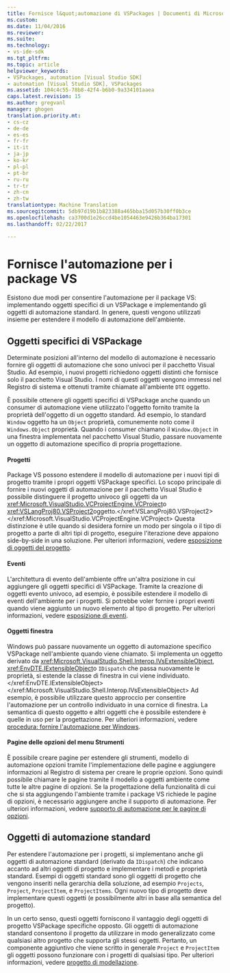 ```yaml
---
title: Fornisce l&quot;automazione di VSPackages | Documenti di Microsoft
ms.custom: 
ms.date: 11/04/2016
ms.reviewer: 
ms.suite: 
ms.technology:
- vs-ide-sdk
ms.tgt_pltfrm: 
ms.topic: article
helpviewer_keywords:
- VSPackages, automation [Visual Studio SDK]
- automation [Visual Studio SDK], VSPackages
ms.assetid: 104c4c55-78b8-42f4-b6b0-9a334101aaea
caps.latest.revision: 15
ms.author: gregvanl
manager: ghogen
translation.priority.mt:
- cs-cz
- de-de
- es-es
- fr-fr
- it-it
- ja-jp
- ko-kr
- pl-pl
- pt-br
- ru-ru
- tr-tr
- zh-cn
- zh-tw
translationtype: Machine Translation
ms.sourcegitcommit: 5db97d19b1b823388a465bba15d057b30ff0b3ce
ms.openlocfilehash: ca3700d1e26ccd4be1054463e9426b364ba17301
ms.lasthandoff: 02/22/2017

---
```

# <a name="providing-automation-for-vspackages"></a>Fornisce l'automazione per i package VS
Esistono due modi per consentire l'automazione per il package VS: implementando oggetti specifici di un VSPackage e implementando gli oggetti di automazione standard. In genere, questi vengono utilizzati insieme per estendere il modello di automazione dell'ambiente.  
  
## <a name="vspackage-specific-objects"></a>Oggetti specifici di VSPackage  
 Determinate posizioni all'interno del modello di automazione è necessario fornire gli oggetti di automazione che sono univoci per il pacchetto Visual Studio. Ad esempio, i nuovi progetti richiedono oggetti distinti che fornisce solo il pacchetto Visual Studio. I nomi di questi oggetti vengono immessi nel Registro di sistema e ottenuti tramite chiamate all'ambiente `DTE` oggetto.  
  
 È possibile ottenere gli oggetti specifici di VSPackage anche quando un consumer di automazione viene utilizzato l'oggetto fornito tramite la proprietà dell'oggetto di un oggetto standard. Ad esempio, lo standard `Window` oggetto ha un `Object` proprietà, comunemente noto come il `Windows.Object` proprietà. Quando i consumer chiamano il `Window.Object` in una finestra implementata nel pacchetto Visual Studio, passare nuovamente un oggetto di automazione specifico di propria progettazione.  
  
#### <a name="projects"></a>Progetti  
 Package VS possono estendere il modello di automazione per i nuovi tipi di progetto tramite i propri oggetti VSPackage specifici. Lo scopo principale di fornire i nuovi oggetti di automazione per il pacchetto Visual Studio è possibile distinguere il progetto univoco gli oggetti da un <xref:Microsoft.VisualStudio.VCProjectEngine.VCProject>o <xref:VSLangProj80.VSProject2>oggetto.</xref:VSLangProj80.VSProject2> </xref:Microsoft.VisualStudio.VCProjectEngine.VCProject> Questa distinzione è utile quando si desidera fornire un modo per singola o il tipo di progetto a parte di altri tipi di progetto, eseguire l'iterazione deve appaiono side-by-side in una soluzione. Per ulteriori informazioni, vedere [esposizione di oggetti del progetto](../../extensibility/internals/exposing-project-objects.md).  
  
#### <a name="events"></a>Eventi  
 L'architettura di evento dell'ambiente offre un'altra posizione in cui aggiungere gli oggetti specifici di VSPackage. Tramite la creazione di oggetti evento univoco, ad esempio, è possibile estendere il modello di eventi dell'ambiente per i progetti. Si potrebbe voler fornire i propri eventi quando viene aggiunto un nuovo elemento al tipo di progetto. Per ulteriori informazioni, vedere [esposizione di eventi](../../extensibility/internals/exposing-events-in-the-visual-studio-sdk.md).  
  
#### <a name="window-objects"></a>Oggetti finestra  
 Windows può passare nuovamente un oggetto di automazione specifico VSPackage nell'ambiente quando viene chiamato. Si implementa un oggetto derivato da <xref:Microsoft.VisualStudio.Shell.Interop.IVsExtensibleObject>, <xref:EnvDTE.IExtensibleObject>o `IDispatch` che passa nuovamente le proprietà, si estende la classe di finestra in cui viene individuato.</xref:EnvDTE.IExtensibleObject> </xref:Microsoft.VisualStudio.Shell.Interop.IVsExtensibleObject> Ad esempio, è possibile utilizzare questo approccio per consentire l'automazione per un controllo individuato in una cornice di finestra. La semantica di questo oggetto e altri oggetti che è possibile estendere è quelle in uso per la progettazione. Per ulteriori informazioni, vedere [procedura: fornire l'automazione per Windows](../../extensibility/internals/how-to-provide-automation-for-windows.md).  
  
#### <a name="options-pages-on-the-tools-menu"></a>Pagine delle opzioni del menu Strumenti  
 È possibile creare pagine per estendere gli strumenti, modello di automazione opzioni tramite l'implementazione delle pagine e aggiungere informazioni al Registro di sistema per creare le proprie opzioni. Sono quindi possibile chiamare le pagine tramite il modello a oggetti ambiente come tutte le altre pagine di opzioni. Se la progettazione della funzionalità di cui che si sta aggiungendo l'ambiente tramite i package VS richiede le pagine di opzioni, è necessario aggiungere anche il supporto di automazione. Per ulteriori informazioni, vedere [supporto di automazione per le pagine di opzioni](../../extensibility/internals/automation-support-for-options-pages.md).  
  
## <a name="standard-automation-objects"></a>Oggetti di automazione standard  
 Per estendere l'automazione per i progetti, si implementano anche gli oggetti di automazione standard (derivato da `IDispatch`) che indicano accanto ad altri oggetti di progetto e implementare i metodi e proprietà standard. Esempi di oggetti standard sono gli oggetti di progetto che vengono inseriti nella gerarchia della soluzione, ad esempio `Projects`, `Project`, `ProjectItem`, e `ProjectItems`. Ogni nuovo tipo di progetto deve implementare questi oggetti (e possibilmente altri in base alla semantica del progetto).  
  
 In un certo senso, questi oggetti forniscono il vantaggio degli oggetti di progetto VSPackage specifiche opposto. Gli oggetti di automazione standard consentono il progetto da utilizzare in modo generalizzato come qualsiasi altro progetto che supporta gli stessi oggetti. Pertanto, un componente aggiuntivo che viene scritto in generale `Project` e `ProjectItem` gli oggetti possono funzionare con i progetti di qualsiasi tipo. Per ulteriori informazioni, vedere [progetto di modellazione](../../extensibility/internals/project-modeling.md).
